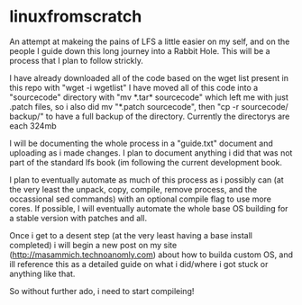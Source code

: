# linuxfromscratch
An attempt at makeing the pains of LFS a little easier on my self, and on the people I guide down this long journey into a Rabbit Hole.
This will be a process that I plan to follow strickly. 

I have already downloaded all of the code based on the wget list present in this repo with "wget -i wgetlist"
I have moved all of this code into a "sourcecode" directory with "mv \*.tar\* sourcecode" which left me with just .patch files, so i also did mv "\*.patch sourcecode", then "cp -r sourcecode/ backup/" to have a full backup of the directory. 
Currently the directorys are each 324mb

I will be documenting the whole process in a "guide.txt" document and uploading as i made changes. I plan to document anything i did that was not part of the standard lfs book (im following the current development book. 

I plan to eventually automate as much of this process as i possibly can (at the very least the unpack, copy, compile, remove process, and the occassional sed commands) with an optional compile flag to use more cores. If possible, I will eventually automate the whole base OS building for a stable version with patches and all. 

Once i get to a desent step (at the very least having a base install completed) i will begin a new post on my site (http://masammich.technoanomly.com) about how to builda custom OS, and ill reference this as a detailed guide on what i did/where i got stuck or anything like that. 

So without further ado, i need to start compileing!

